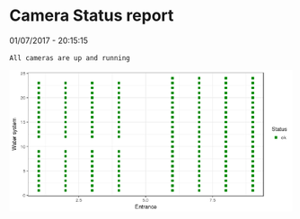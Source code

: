 Camera Status report
================
01/07/2017 - 20:15:15

    All cameras are up and running

![](camreport_files/figure-markdown_github/unnamed-chunk-2-1.png)
